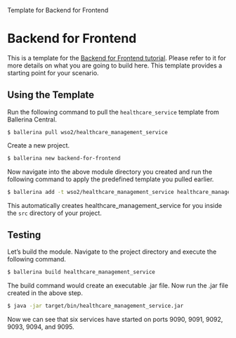 Template for Backend for Frontend

# Backend for Frontend

This is a template for the [Backend for Frontend tutorial](https://ei.docs.wso2.com/en/latest/ballerina-integrator/learn/tutorials/integration-patterns-and-soa/backend-for-frontend/1/). Please refer to it for more details on what you are going to build here. This template provides a starting point for your scenario. 

## Using the Template

Run the following command to pull the `healthcare_service` template from Ballerina Central.

```
$ ballerina pull wso2/healthcare_management_service
```

Create a new project.

```bash
$ ballerina new backend-for-frontend
```

Now navigate into the above module directory you created and run the following command to apply the predefined template you pulled earlier.

```bash
$ ballerina add -t wso2/healthcare_management_service healthcare_management_service
```

This automatically creates healthcare_management_service for you inside the `src` directory of your project.  

## Testing

Let’s build the module. Navigate to the project directory and execute the following command.

```bash
$ ballerina build healthcare_management_service
```

The build command would create an executable .jar file. Now run the .jar file created in the above
step.

```bash
$ java -jar target/bin/healthcare_management_service.jar
```

Now we can see that six services have started on ports 9090, 9091, 9092, 9093, 9094, and 9095. 
